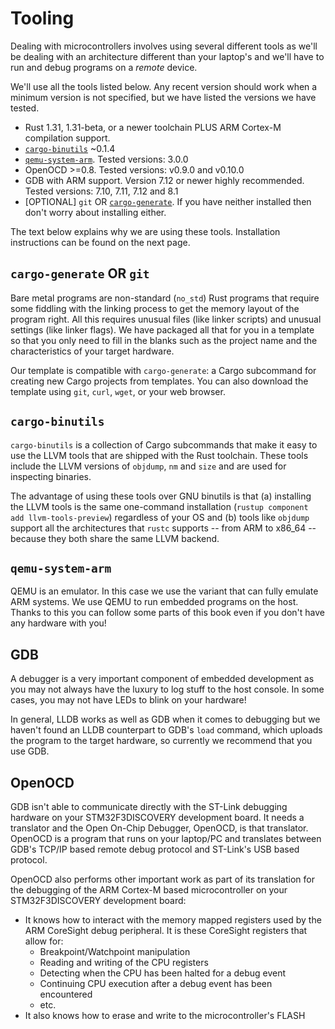 # Tooling

Dealing with microcontrollers involves using several different tools as we'll be
dealing with an architecture different than your laptop's and we'll have to run
and debug programs on a *remote* device.

We'll use all the tools listed below. Any recent version should work when a
minimum version is not specified, but we have listed the versions we have
tested.

- Rust 1.31, 1.31-beta, or a newer toolchain PLUS ARM Cortex-M compilation
  support.
- [`cargo-binutils`](https://github.com/rust-embedded/cargo-binutils) ~0.1.4
- [`qemu-system-arm`](https://www.qemu.org/). Tested versions: 3.0.0
- OpenOCD >=0.8. Tested versions: v0.9.0 and v0.10.0
- GDB with ARM support. Version 7.12 or newer highly recommended. Tested
  versions: 7.10, 7.11, 7.12 and 8.1
- [OPTIONAL] `git` OR
  [`cargo-generate`](https://github.com/ashleygwilliams/cargo-generate). If you
  have neither installed then don't worry about installing either.

The text below explains why we are using these tools. Installation instructions
can be found on the next page.

## `cargo-generate` OR `git`

Bare metal programs are non-standard (`no_std`) Rust programs that require some
fiddling with the linking process to get the memory layout of the program
right. All this requires unusual files (like linker scripts) and unusual
settings (like linker flags). We have packaged all that for you in a template
so that you only need to fill in the blanks such as the project name and the
characteristics of your target hardware.

Our template is compatible with `cargo-generate`: a Cargo subcommand for
creating new Cargo projects from templates. You can also download the
template using `git`, `curl`, `wget`, or your web browser.

## `cargo-binutils`

`cargo-binutils` is a collection of Cargo subcommands that make it easy to use
the LLVM tools that are shipped with the Rust toolchain. These tools include the
LLVM versions of `objdump`, `nm` and `size` and are used for inspecting
binaries.

The advantage of using these tools over GNU binutils is that (a) installing the
LLVM tools is the same one-command installation (`rustup component add
llvm-tools-preview`) regardless of your OS and (b) tools like `objdump` support
all the architectures that `rustc` supports -- from ARM to x86_64 -- because
they both share the same LLVM backend.

## `qemu-system-arm`

QEMU is an emulator. In this case we use the variant that can fully emulate ARM
systems. We use QEMU to run embedded programs on the host. Thanks to this you
can follow some parts of this book even if you don't have any hardware with you!

## GDB

A debugger is a very important component of embedded development as you may not
always have the luxury to log stuff to the host console. In some cases, you may
not have LEDs to blink on your hardware!

In general, LLDB works as well as GDB when it comes to debugging but we haven't
found an LLDB counterpart to GDB's `load` command, which uploads the program to
the target hardware, so currently we recommend that you use GDB.

## OpenOCD

GDB isn't able to communicate directly with the ST-Link debugging hardware on
your STM32F3DISCOVERY development board. It needs a translator and the Open
On-Chip Debugger, OpenOCD, is that translator. OpenOCD is a program that runs
on your laptop/PC and translates between GDB's TCP/IP based remote debug
protocol and ST-Link's USB based protocol.

OpenOCD also performs other important work as part of its translation for the
debugging of the ARM Cortex-M based microcontroller on your STM32F3DISCOVERY
development board:
* It knows how to interact with the memory mapped registers used by the ARM
  CoreSight debug peripheral. It is these CoreSight registers that allow for:
  * Breakpoint/Watchpoint manipulation
  * Reading and writing of the CPU registers
  * Detecting when the CPU has been halted for a debug event
  * Continuing CPU execution after a debug event has been encountered
  * etc.
* It also knows how to erase and write to the microcontroller's FLASH
